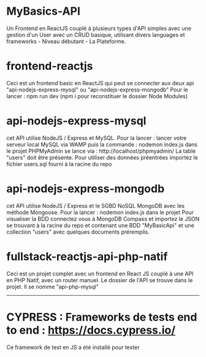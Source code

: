 # MyBasics-API

Un Frontend en ReactJS couplé à plusieurs types d'API simples avec une gestion d'un User avec un CRUD basique, utilisant divers languages et frameworks - Niveau débutant - La Plateforme.

# frontend-reactjs

Ceci est un frontend basic en ReactJS qui peut se connecter aux deux api "api-nodejs-express-mysql" ou "api-nodejs-express-mongodb"
Pour le lancer : npm run dev (npm i pour reconstituer le dossier Node Modules)

# api-nodejs-express-mysql

cet API utilise NodeJS / Express et MySQL.
Pour la lancer : lancer votre serveur local MySQL via WAMP puis la commande : nodemon index.js dans le projet
PHPMyAdmin se lance via : http://localhost/phpmyadmin/ La table "users" doit être présente.
Pour utiliser des données préentrées importez le fichier users.sql fourni à la racine du repo

# api-nodejs-express-mongodb

cet API utilise NodeJS / Express et le SGBD NoSQL MongoDB avec les méthode Mongoose.
Pour la lancer : nodemon index.js dans le projet
Pour visualiser la BDD connectez vous à MongoDB Compass et importez le JSON se trouvant à la racine du repo et contenant une BDD "MyBasicApi" et une collection "users" avec quelques documents préremplis.

# fullstack-reactjs-api-php-natif

Ceci est un projet complet avec un frontend en React JS couplé à une API en PHP Natif, avec un router manuel.
Le dossier de l'API se trouve dans le projet. Il se nomme "api-php-mysql"

---

# CYPRESS : Frameworks de tests end to end : https://docs.cypress.io/

Ce framework de test en JS a été installé pour tester
